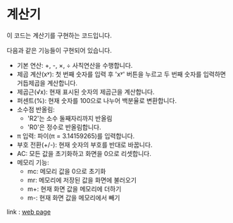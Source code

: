 # 계산기

이 코드는 계산기를 구현하는 코드입니다. 

다음과 같은 기능들이 구현되어 있습니다.
- 기본 연산: +, -, ×, ÷ 사칙연산을 수행합니다.
- 제곱 계산(xʸ): 첫 번째 숫자를 입력 후 'xʸ' 버튼을 누르고 두 번째 숫자를 입력하면 거듭제곱을 계산합니다.
- 제곱근(√x): 현재 표시된 숫자의 제곱근을 계산합니다.
- 퍼센트(%): 현재 숫자를 100으로 나누어 백분율로 변환합니다.
- 소수점 반올림: 
  - 'R2'는 소수 둘째자리까지 반올림
  - 'R0'은 정수로 반올림합니다.
- π 입력: 파이(π = 3.14159265)를 입력합니다.
- 부호 전환(+/-): 현재 숫자의 부호를 반대로 바꿉니다.
- AC: 모든 값을 초기화하고 화면을 0으로 리셋합니다.
- 메모리 기능:
  - mc: 메모리 값을 0으로 초기화
  - mr: 메모리에 저장된 값을 화면에 불러오기
  - m+: 현재 화면 값을 메모리에 더하기
  - m-: 현재 화면 값을 메모리에서 빼기


link : [web page]()